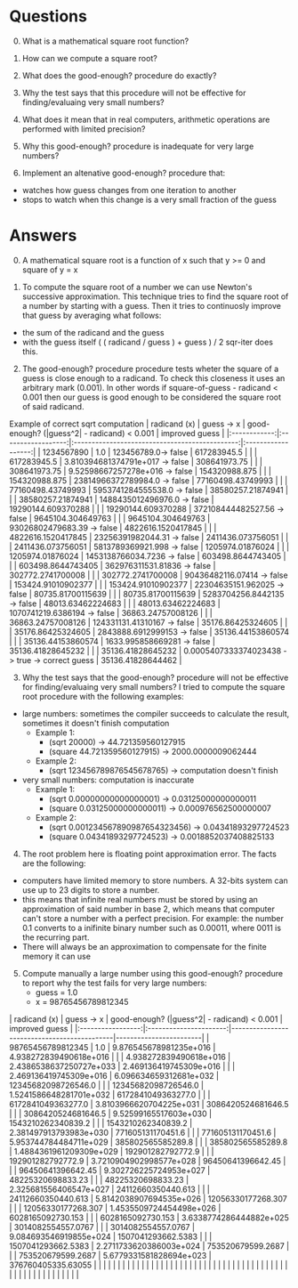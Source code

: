 # Questions
0. What is a mathematical square root function?

1. How can we compute a square root?

2. What does the good-enough? procedure do exactly?

3. Why the test says that this procedure will not be effective 
for finding/evaluaing very small numbers? 

4. What does it mean that in real computers, arithmetic operations 
are performed with limited precision? 

5. Why this good-enough? procedure is inadequate for very large numbers?

6. Implement an altenative good-enough? procedure that:
  - watches how guess changes from one iteration to another
  - stops to watch when this change is a very small fraction of the guess

# Answers
0. A mathematical square root is a function of x such that y >= 0 and square of y = x

1. To compute the square root of a number we can use Newton's successive approximation. This technique tries to find the square root of a number by starting with a guess. Then it tries to continuosly improve that guess by averaging what follows:
  - the sum of the radicand and the guess
  - with the guess itself
( ( radicand / guess ) + guess ) / 2 
sqr-iter does this.

2. The good-enough? procedure procedure tests wheter the square of a guess is close enough to a radicand. To check this closeness it uses an arbitrary mark (0.001). In other words if square-of-guess - radicand < 0.001 then our guess is good enough to be considered the square root of said radicand.

Example of correct sqrt computation
| radicand (x) |     guess -> x     | good-enough? (|guess^2| - radicand) < 0.001    | improved guess     |
|:------------:|:------------------:|:----------------------------------------------:|:------------------:|
| 1234567890   | 1.0                | 123456789.0-> false                            | 617283945.5        |
|              | 617283945.5        | 3.810394681374791e+017 -> false                | 308641973.75       |
|              | 308641973.75       | 9.52598667257278e+016 -> false                 | 154320988.875      |
|              | 154320988.875      | 23814966372789984.0 -> false                   | 77160498.43749993  |
|              | 77160498.43749993  | 5953741284555538.0 -> false                    | 38580257.21874941  |
|              | 38580257.21874941  | 1488435012496976.0 -> false                    | 19290144.609370288 |
|              | 19290144.609370288 | 372108444482527.56 -> false                    | 9645104.304649763  |
|              | 9645104.304649763  | 93026802479683.39 -> false                     | 4822616.1520417845 |
|              | 4822616.1520417845 | 23256391982044.31 -> false                     | 2411436.073756051  |
|              | 2411436.073756051  | 5813789369921.998 -> false                     | 1205974.01876024   |
|              | 1205974.01876024   | 1453138766034.7236 -> false                    | 603498.8644743405  |
|              | 603498.8644743405  | 362976311531.81836 -> false                    | 302772.2741700008  |
|              | 302772.2741700008  | 90436482116.07414 -> false                     | 153424.91010902377 |
|              | 153424.91010902377 | 22304635151.962025 -> false                    | 80735.81700115639  |
|              | 80735.81700115639  | 5283704256.8442135 -> false                    | 48013.63462224683  |
|              | 48013.63462224683  | 1070741219.6386194 -> false                    | 36863.24757008126  |
|              | 36863.24757008126  | 124331131.41310167 -> false                    | 35176.86425324605  |
|              | 35176.86425324605  | 2843888.6912999153 -> false                    | 35136.44153860574  |
|              | 35136.44153860574  | 1633.995858669281 -> false                     | 35136.41828645232  |
|              | 35136.41828645232  | 0.0005407333374023438 -> true -> correct guess | 35136.41828644462  |


3. Why the test says that the good-enough? procedure will not be effective for finding/evaluaing very small numbers?
I tried to compute the square root procedure with the following examples:
  - large numbers: sometimes the compiler succeeds to calculate the result, sometimes it doesn't finish computation
    * Example 1:
      * (sqrt 20000) -> 44.721359560127915 
      * (square 44.721359560127915) -> 2000.0000009062444
    * Example 2:
      * (sqrt 123456789876545678765) -> computation doesn't finish
  - very small numbers: computation is inaccurate
    * Example 1:
      * (sqrt 0.00000000000000001) -> 0.03125000000000011
      * (square 0.03125000000000011) -> 0.000976562500000007
    * Example 2:
      * (sqrt 0.001234567890987654323456) -> 0.04341893297724523
      * (square 0.04341893297724523) -> 0.0018852037408825133 

4. The root problem here is floating point approximation error. The facts are the following:
  - computers have limited memory to store numbers. A 32-bits system can use up to 23 digits to store a number. 
  - this means that infinite real numbers must be stored by using an approximation of said number in base 2, which means that computer can't store a number with a perfect precision. For example: the number 0.1 converts to a inifinite binary number such as 0.00011, where 0011 is the recurring part.
  - There will always be an approximation to compensate for the finite memory it can use

5. Compute manually a large number using this good-enough? procedure to report why the test fails for very large numbers:
   * guess = 1.0
   * x = 98765456789812345

|    radicand (x)   |       guess -> x       | good-enough? (|guess^2| - radicand) < 0.001 | improved guess         |
|:-----------------:|:----------------------:|---------------------------------------------|------------------------|
| 98765456789812345 |          1.0           | 9.876545678981235e+016                      | 4.938272839490618e+016 |
|                   | 4.938272839490618e+016 | 2.4386538637250727e+033                     | 2.469136419745309e+016 |
|                   | 2.469136419745309e+016 | 6.096634659312681e+032                      | 12345682098726546.0    |
|                   | 12345682098726546.0    | 1.5241586648281701e+032                     | 6172841049363277.0     |
|                   | 6172841049363277.0     | 3.8103966620704225e+031                     | 3086420524681646.5     |
|                   | 3086420524681646.5     | 9.52599165517603e+030                       | 1543210262340839.2     |
|                   | 1543210262340839.2     | 2.381497913793983e+030                      | 771605131170451.6      |
|                   | 771605131170451.6      | 5.953744784484711e+029                      | 385802565585289.8      |
|                   | 385802565585289.8      | 1.4884361961209309e+029                     | 192901282792772.9      |
|                   | 192901282792772.9      | 3.7210904902998577e+028                     | 96450641396642.45      |
|                   | 96450641396642.45      | 9.302726225724953e+027                      | 48225320698833.23      |
|                   | 48225320698833.23      | 2.325681556406547e+027                      | 24112660350440.613     |
|                   | 24112660350440.613     | 5.8142038907694535e+026                     | 12056330177268.307     |
|                   | 12056330177268.307     | 1.4535509724454498e+026                     | 6028165092730.153      |
|                   | 6028165092730.153      | 3.6338774286444882e+025                     | 3014082554557.0767     |
|                   | 3014082554557.0767     | 9.084693546919855e+024                      | 1507041293662.5383     |
|                   | 1507041293662.5383     | 2.2711733620386003e+024                     | 753520679599.2687      |
|                   | 753520679599.2687      | 5.6779331581828694e+023                     | 376760405335.63055     |
|                   |                        |                                             |                        |
|                   |                        |                                             |                        |
|                   |                        |                                             |                        |
|                   |                        |                                             |                        |
|                   |                        |                                             |                        |
|                   |                        |                                             |                        |
|                   |                        |                                             |                        |
|                   |                        |                                             |                        |
|                   |                        |                                             |                        |
|                   |                        |                                             |                        |
|                   |                        |                                             |                        |
